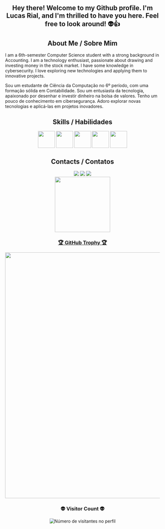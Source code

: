 
<div align="center">
  <h2><b>  Hey there! Welcome to my Github profile. I'm Lucas Rial, and I'm thrilled to have you here. Feel free to look around! 👽👍 </b></h2>

</div>
<div align="center">
 <h2><b> About Me / Sobre Mim </b></h2>
</div>
I am a 6th-semester Computer Science student with a strong background in Accounting. I am a technology enthusiast, passionate about drawing and investing money in the stock market. I have some knowledge in cybersecurity. I love exploring new technologies and applying them to innovative projects.

Sou um estudante de Ciência da Computação no 6º período, com uma formação sólida em Contabilidade. Sou um entusiasta da tecnologia, apaixonado por desenhar e investir dinheiro na bolsa de valores. Tenho um pouco de conhecimento em cibersegurança. Adoro explorar novas tecnologias e aplicá-las em projetos inovadores.

<div align="center">
  <h2><b>  Skills / Habilidades </b></h2>
</div>
 
<div align="center">
<img src="https://cdn.jsdelivr.net/gh/devicons/devicon@latest/icons/python/python-original-wordmark.svg" width="55" height="55" />  <img src="https://cdn.jsdelivr.net/gh/devicons/devicon@latest/icons/javascript/javascript-original.svg" width="55" height="55"/>  <img src="https://cdn.jsdelivr.net/gh/devicons/devicon@latest/icons/mysql/mysql-original-wordmark.svg" width="55" height="55"/>  <img src="https://cdn.jsdelivr.net/gh/devicons/devicon@latest/icons/html5/html5-original-wordmark.svg" width="55" height="55"/>  <img src="https://cdn.jsdelivr.net/gh/devicons/devicon@latest/icons/csharp/csharp-original.svg" width="55" height="55"/>
</div>

<div align="center">
  <h2><b>  Contacts / Contatos </b></h2>
</div>

<div align="center">
<a href="https://www.instagram.com/lucasrialx?igsh=MWE3dTNhbjF4eWZ3bg%3D%3D&utm_source=qr" target="_blank"><img loading="lazy" src="https://img.shields.io/badge/-Instagram-%23E4405F?style=for-the-badge&logo=instagram&logoColor=white" target="_blank"></a>
<a href = "prompt.rial@gmail.com"><img loading="lazy" src="https://img.shields.io/badge/Gmail-D14836?style=for-the-badge&logo=gmail&logoColor=white" target="_blank"></a>
<a href="https://www.linkedin.com/in/lucas-rial-7480311b6?utm_source=share&utm_campaign=share_via&utm_content=profile&utm_medium=ios_app" target="_blank"><img src="https://img.shields.io/badge/-LinkedIn-%230077B5?style=for-the-badge&logo=linkedin&logoColor=white"/></a>
</div>
<div align="center">
<a href="https://github.com/LucasRialx">
<img loading="lazy" height="180em" src="https://github-readme-stats.vercel.app/api/top-langs/?username=LucasRialx&layout=compact&langs_count=7&theme=dracula"/>
</div> 

<div align="center">
  <h3><b> 🏆 GitHub Trophy 🏆 </b></h3>
</div>

<p align="center">
  <a
    href="https://github.com/ryo-ma/github-profile-trophy"
    title="repositório de troféus"
  >
    <img
      width="800"
      src="https://github-profile-trophy.vercel.app/?username=LucasRialx&column=8&theme=darkhub&no-frame=true&no-bg=true"
    />
  </a>
</p>

<div align="center">
  <h3><b> 👽 Visitor Count 👽 </b></h3>
</div>

<p align="center">
  <img
    src="https://profile-counter.glitch.me/LucasRialx/count.svg"
    alt="Número de visitantes no perfil"
  />
</p>

         
